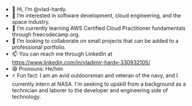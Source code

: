 - 👋 Hi, I’m @vlad-hardy.
- 👀 I’m interested in software development, cloud engineering, and the space industry.
- 🌱 I’m currently learning AWS Certified Cloud Practitioner fundamentals through freecodecamp.org.
- 💞️ I’m looking to collaborate on small projects that can be added to a professional portfolio.
- 📫 You can reach me through LinkedIn at https://www.linkedin.com/in/vladimir-hardy-330932105/
- 😄 Pronouns: He/him
- ⚡ Fun fact: I am an avid outdoorsman and veteran of the navy, and I currently intern at NASA. I'm seeking to upskill from a background as a technician and laborer to the developer and engineering side of technology.

<!---
vlad-hardy/vlad-hardy is a ✨ special ✨ repository because its `README.md` (this file) appears on your GitHub profile.
You can click the Preview link to take a look at your changes.
--->
